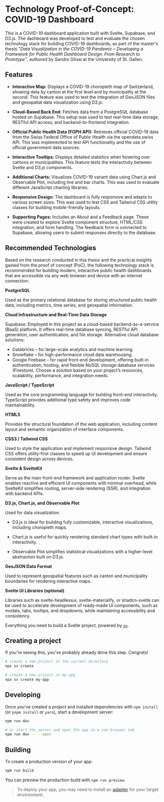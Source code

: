 # Technology Proof-of-Concept: COVID-19 Dashboard

This is a COVID-19 dashboard application built with Svelte, Supabase, and D3.js. The dashboard was developed to test and evaluate the chosen technology stack for building COVID-19 dashboards, as part of the master's thesis "*Data Visualization in the COVID-19 Pandemic – Developing a Framework for Public Health Dashboard Design: From Research to Prototype"*, authored by Sandro Gössi at the University of St. Gallen.

## Features

- **Interactive Map:** Displays a COVID-19 choropleth map of Switzerland, showing data by canton at the first level and by municipality at the second. This feature was used to test the integration of GeoJSON files and geospatial data visualization using D3.js.

- **Cloud-Based Back End:** Fetches data from a PostgreSQL database hosted on Supabase. This setup was used to test real-time data storage, RESTful API access, and backend-to-frontend integration.

- **Official Public Health Data (FOPH API):** Retrieves official COVID-19 data from the Swiss Federal Office of Public Health via the opendata.swiss API. This was implemented to test API functionality and the use of official government data sources.

- **Interactive Tooltips:** Displays detailed statistics when hovering over cantons or municipalities. This feature tests the interactivity between Svelte and D3.js components.

- **Additional Charts:** Visualizes COVID-19 variant data using Chart.js and Observable Plot, including line and bar charts. This was used to evaluate different JavaScript charting libraries.

- **Responsive Design:** The dashboard is fully responsive and adapts to various screen sizes. This was used to test CSS and Tailwind CSS utility classes for building mobile-friendly layouts.

- **Supporting Pages:** Includes an About and a Feedback page. These were created to explore Svelte component structure, HTML/CSS integration, and form handling. The feedback form is connected to Supabase, allowing users to submit responses directly to the database.

## Recommended Technologies

Based on the research conducted in this thesis and the practical insights gained from the proof of concept (PoC), the following technology stack is recommended for building modern, interactive public health dashboards that are accessible via any web browser and device with an internet connection:

**PostgreSQL**

Used as the primary relational database for storing structured public health data, including metrics, time series, and geospatial information.

**Cloud Infrastructure and Real-Time Data Storage**

Supabase: Employed in this project as a cloud-based backend-as-a-service (BaaS) platform. It offers real-time database syncing, RESTful API generation, user authentication, and file storage.
Alternative cloud database solutions:
- Databricks – for large-scale analytics and machine learning.
- Snowflake – for high-performance cloud data warehousing.
- Google Firebase – for rapid front-end development, offering built-in authentication, hosting, and flexible NoSQL storage database services (Firestore).
Choose a solution based on your project’s resources, scalability, performance, and integration needs.

**JavaScript / TypeScript**

Used as the core programming language for building front-end interactivity. TypeScript provides additional type safety and improves code maintainability.

**HTML5**

Provides the structural foundation of the web application, including content layout and semantic organization of interface components.

**CSS3 / Tailwind CSS**

Used to style the application and implement responsive design. Tailwind CSS offers utility-first classes to speed up UI development and ensure consistent design across devices.

**Svelte & SvelteKit**

Serve as the main front-end framework and application router. Svelte enables reactive and efficient UI components with minimal overhead, while SvelteKit simplifies routing, server-side rendering (SSR), and integration with backend APIs.

**D3.js, Chart.js, and Observable Plot**

Used for data visualization.
- D3.js is ideal for building fully customizable, interactive visualizations, including choropleth maps.

- Chart.js is useful for quickly rendering standard chart types with built-in interactivity.

- Observable Plot simplifies statistical visualizations with a higher-level abstraction built on D3.js.

**GeoJSON Data Format**

Used to represent geospatial features such as canton and municipality boundaries for rendering interactive maps.


**Svelte UI Libraries (optional)**

Libraries such as svelte-headlessui, svelte-materialify, or shadcn-svelte can be used to accelerate development of ready-made UI components, such as modals, tabs, tooltips, and dropdowns, while maintaining accessibility and consistency.


Everything you need to build a Svelte project, powered by [`sv`](https://github.com/sveltejs/cli).

## Creating a project

If you're seeing this, you've probably already done this step. Congrats!

```bash
# create a new project in the current directory
npx sv create

# create a new project in my-app
npx sv create my-app
```

## Developing

Once you've created a project and installed dependencies with `npm install` (or `pnpm install` or `yarn`), start a development server:

```bash
npm run dev

# or start the server and open the app in a new browser tab
npm run dev -- --open
```

## Building

To create a production version of your app:

```bash
npm run build
```

You can preview the production build with `npm run preview`.

> To deploy your app, you may need to install an [adapter](https://svelte.dev/docs/kit/adapters) for your target environment.
